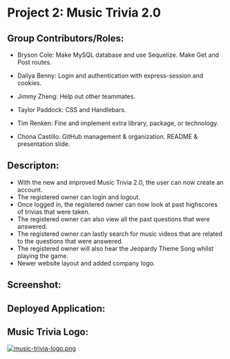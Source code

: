 # Project 2: Music Trivia 2.0 

## Group Contributors/Roles: 
* Bryson Cole: Make MySQL database and use Sequelize. Make Get and Post routes.

* Daliya Benny: Login and authentication with express-session and cookies.

* Jimmy Zheng: Help out other teammates.

* Taylor Paddock: CSS and Handlebars.

* Tim Renken: Fine and implement extra library, package, or technology.

* Chona Castillo: GitHub management & organization. README & presentation slide. 

## Descripton:

* With the new and improved Music Trivia 2.0, the user can now create an account. 
* The registered owner can login and logout.
* Once logged in, the registered owner can now look at past highscores of trivias that were taken. 
* The registered owner can also view all the past questions that were answered. 
* The registered owner can lastly search for music videos that are related to the questions that were answered. 
* The registered owner will also hear the Jeopardy Theme Song whilst playing the game.
* Newer website layout and added company logo. 

## Screenshot:


## Deployed Application:


## Music Trivia Logo:

[![music-trivia-logo.png](https://i.postimg.cc/SQMSzcHD/music-trivia-logo.png)](https://postimg.cc/WtsLBqNk)